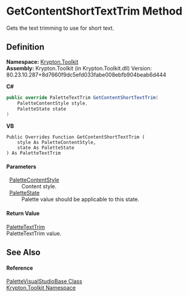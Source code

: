 # GetContentShortTextTrim Method


Gets the text trimming to use for short text.



## Definition
**Namespace:** <a href="79d2eac2-21f4-54ff-7552-b20c33c30600.md">Krypton.Toolkit</a>  
**Assembly:** Krypton.Toolkit (in Krypton.Toolkit.dll) Version: 80.23.10.287+8d7660f9dc5efd033fabe008ebfb904beab6d444

**C#**
``` C#
public override PaletteTextTrim GetContentShortTextTrim(
	PaletteContentStyle style,
	PaletteState state
)
```
**VB**
``` VB
Public Overrides Function GetContentShortTextTrim ( 
	style As PaletteContentStyle,
	state As PaletteState
) As PaletteTextTrim
```



#### Parameters
<dl><dt>  <a href="e51bbd11-7fb5-8388-9a31-63383b173303.md">PaletteContentStyle</a></dt><dd>Content style.</dd><dt>  <a href="93e626cd-00cf-240e-06c6-ab4d47e982ba.md">PaletteState</a></dt><dd>Palette value should be applicable to this state.</dd></dl>

#### Return Value
<a href="230c8e9c-46b0-8fb7-d2a4-1775384c3700.md">PaletteTextTrim</a>  
PaletteTextTrim value.

## See Also


#### Reference
<a href="763e6f86-a541-3849-bb6d-b40803f4b1e3.md">PaletteVisualStudioBase Class</a>  
<a href="79d2eac2-21f4-54ff-7552-b20c33c30600.md">Krypton.Toolkit Namespace</a>  
